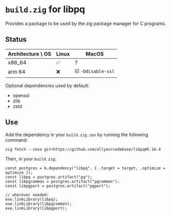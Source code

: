 # `build.zig` for libpq

Provides a package to be used by the zig package manager for C programs.

## Status

| Architecture \ OS | Linux | MacOS             |
|:------------------|:------|-------------------|
| x86_64            | ✅    | ?                 |
| arm 64            | ❌    | ☑️ `-Ddisable-ssl` |

Optional dependencies used by default:
- openssl
- zlib
- zstd

## Use

Add the dependency in your `build.zig.zon` by running the following command:
```zig
zig fetch --save git+https://github.com/allyourcodebase/libpq#5.16.4
```

Then, in your `build.zig`:
```zig
const postgres = b.dependency("libpq", { .target = target, .optimize = optimize });
const libpq = postgres.artifact("pq");
const libpgcommon = postgres.artifact("pgcommon");
const libpgport = postgres.artifact("pgport");

// wherever needed:
exe.linkLibrary(libpq);
exe.linkLibrary(libpgcommon);
exe.linkLibrary(libpgport);
```
